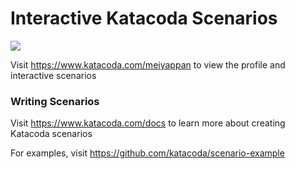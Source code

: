 # Interactive Katacoda Scenarios

[![](http://shields.katacoda.com/katacoda/meiyappan/count.svg)](https://www.katacoda.com/meiyappan "Get your profile on Katacoda.com")

Visit https://www.katacoda.com/meiyappan to view the profile and interactive scenarios

### Writing Scenarios
Visit https://www.katacoda.com/docs to learn more about creating Katacoda scenarios

For examples, visit https://github.com/katacoda/scenario-example
